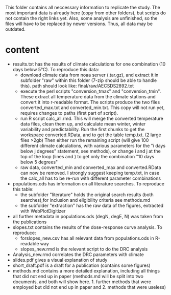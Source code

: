 ﻿This folder contains all neccessary information to replicate the study. 
The most important data is already here (copy from other folders), but scripts do not contain the right links yet. Also, some analysis are unfinished, so the files will have to be replaced by newer versions.
Thus, all data may be outdated.

# content  
- results.txt has the results of climate calculations for one combination (10 days below 5°C). To reproduce this data:
  - download climate data from noaa server (.tar.gz), and extract it in subfolder "raw" within this folder (7-zip should be able to handle this). path should look like: final/raw/AECSDS2892.txt  
  - execute the perl scripts "conversion_tmax" and "conversion_tmin". These extract all temperature data from the climate stations and convert it into r-readable format. The scripts produce the two files converted_max.txt and converted_min.txt. This copy will not run yet, requires changes to paths (first part of script).  
  - run R script calc_all.rmd. This will merge the converted temperature data files, clean them up, and calculate mean winter, winter variability and predictability. Run the first chunks to get the workspace converted.RData, and to get the table temp.txt. (2 large files >2gb) Then either run the remaining script (will give 100 different climate calculations, with various parameters for the "i days below j degrees" statement, see methods), or change i and j at the top of the loop (lines and ) to get only the combination "10 days below 5 degrees"  
  - raw data, converted_min and converted_max and converted.RData can now be removed. I strongly suggest keeping temp.txt, in case the calc_all has to be re-run with different parameter combinations  
- populations.ods has information on all literature searches. To reproduce this table:
  - the subfolder "literature" holds the original search results (both searches),for inclusion and eligibility criteria see methods.md    
  - the subfolder "extraction" has the raw data of the figures, extracted with WebPlotDigitizer    
 - all further metadata in populations.ods (degN, degE, N) was taken from the publications   
- slopes.txt contains the results of the dose-response curve analysis. To reproduce:
  - forslopes_new.csv has all relevant data from populations.ods in R-readable way
  - slopes_new.rmd is the relevant script to do the DRC analysis
- Analysis_new.rmd correlates the DRC parameters with climate
- slides.pdf gives a visual explanation of study
- short_draft.pdf is a draft for a publication (contains some figures)
- methods.md contains a more detailed explanation, including all things that did not end up in paper (methods.md will be split into two documents, and both will show here. 1. further methods that were employed but did not end up in paper and 2. methods that were useless)
